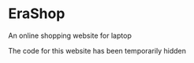 # EraShop
An online shopping website for laptop

The code for this website has been temporarily hidden